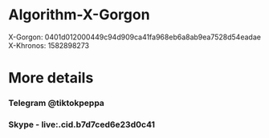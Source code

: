 # Algorithm-X-Gorgon

X-Gorgon: 0401d012000449c94d909ca41fa968eb6a8ab9ea7528d54eadae
X-Khronos: 1582898273

# More details

### Telegram @tiktokpeppa
### Skype - live:.cid.b7d7ced6e23d0c41
